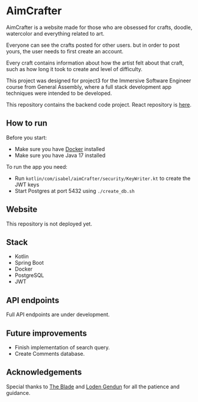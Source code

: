 # AimCrafter

AimCrafter is a website made for those who are obsessed for crafts, doodle, watercolor and everything related to art.

Everyone can see the crafts posted for other users. but in order to post yours, the user needs to first create an
account.

Every craft contains information about how the artist felt about that craft, such as how long it took to create and
level of difficulty.

This project was designed for project3 for the Immersive Software Engineer course from General Assembly, where a full
stack development app techniques were intended to be developed.

This repository contains the backend code project. React repository
is [here](https://github.com/isabelsousac/AimCrafter-frontend).

## How to run

Before you start:
* Make sure you have [Docker](https://www.docker.com/) installed
* Make sure you have Java 17 installed

To run the app you need:

* Run `kotlin/com/isabel/aimCrafter/security/KeyWriter.kt` to create the JWT keys
* Start Postgres at port 5432 using `./create_db.sh`

## Website

This repository is not deployed yet.

## Stack

* Kotlin
* Spring Boot
* Docker
* PostgreSQL
* JWT

## API endpoints

Full API endpoints are under development.

## Future improvements

* Finish implementation of search query.
* Create Comments database.

## Acknowledgements

Special thanks to [The Blade](https://github.com/wofockham) and  [Loden Gendun](https://github.com/Tenzang) for all the
patience and guidance.
